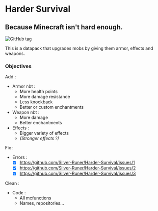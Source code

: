 # **Harder Survival**
## Because Minecraft isn't hard enough.
![GitHub tag](https://img.shields.io/github/v/tag/Silver-Runer/Harder-Survival?style=for-the-badge)

This is a datapack that upgrades mobs by giving them armor, effects and weapons.

### Objectives

Add :
  - Armor nbt :
    - More health points
    - More damage resistance
    - Less knockback
    - Better or custom enchantments
  - Weapon nbt :
    - More damage
    - Better enchantments
  - Effects :
    - Bigger variety of effects
    - *(Stronger effects ?)*

Fix : 
  - Errors :
    - [X] https://github.com/Silver-Runer/Harder-Survival/issues/1
    - [X] https://github.com/Silver-Runer/Harder-Survival/issues/2
    - [X] https://github.com/Silver-Runer/Harder-Survival/issues/3

Clean :
  - Code :
    - All mcfunctions
    - Names, repositories...
